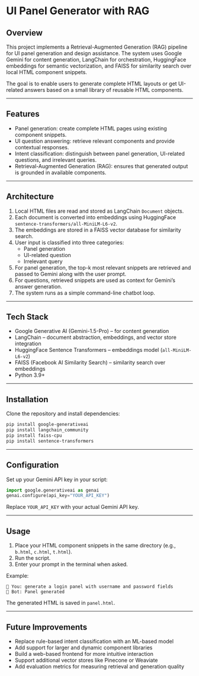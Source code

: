 # UI Panel Generator with RAG

## Overview
This project implements a Retrieval-Augmented Generation (RAG) pipeline for UI panel generation and design assistance. The system uses Google Gemini for content generation, LangChain for orchestration, HuggingFace embeddings for semantic vectorization, and FAISS for similarity search over local HTML component snippets.

The goal is to enable users to generate complete HTML layouts or get UI-related answers based on a small library of reusable HTML components.

---

## Features
- Panel generation: create complete HTML pages using existing component snippets.  
- UI question answering: retrieve relevant components and provide contextual responses.  
- Intent classification: distinguish between panel generation, UI-related questions, and irrelevant queries.  
- Retrieval-Augmented Generation (RAG): ensures that generated output is grounded in available components.  

---

## Architecture
1. Local HTML files are read and stored as LangChain `Document` objects.  
2. Each document is converted into embeddings using HuggingFace `sentence-transformers/all-MiniLM-L6-v2`.  
3. The embeddings are stored in a FAISS vector database for similarity search.  
4. User input is classified into three categories:  
   - Panel generation  
   - UI-related question  
   - Irrelevant query  
5. For panel generation, the top-k most relevant snippets are retrieved and passed to Gemini along with the user prompt.  
6. For questions, retrieved snippets are used as context for Gemini’s answer generation.  
7. The system runs as a simple command-line chatbot loop.  

---

## Tech Stack
- Google Generative AI (Gemini-1.5-Pro) – for content generation  
- LangChain – document abstraction, embeddings, and vector store integration  
- HuggingFace Sentence Transformers – embeddings model (`all-MiniLM-L6-v2`)  
- FAISS (Facebook AI Similarity Search) – similarity search over embeddings  
- Python 3.9+  

---

## Installation

Clone the repository and install dependencies:

```bash
pip install google-generativeai
pip install langchain_community
pip install faiss-cpu
pip install sentence-transformers
```

---

## Configuration

Set up your Gemini API key in your script:

```python
import google.generativeai as genai
genai.configure(api_key="YOUR_API_KEY")
```

Replace `YOUR_API_KEY` with your actual Gemini API key.

---

## Usage

1. Place your HTML component snippets in the same directory (e.g., `b.html`, `c.html`, `t.html`).  
2. Run the script.  
3. Enter your prompt in the terminal when asked.

Example:

```
💬 You: generate a login panel with username and password fields
🤖 Bot: Panel generated
```

The generated HTML is saved in `panel.html`.

---

## Future Improvements
- Replace rule-based intent classification with an ML-based model  
- Add support for larger and dynamic component libraries  
- Build a web-based frontend for more intuitive interaction  
- Support additional vector stores like Pinecone or Weaviate  
- Add evaluation metrics for measuring retrieval and generation quality
